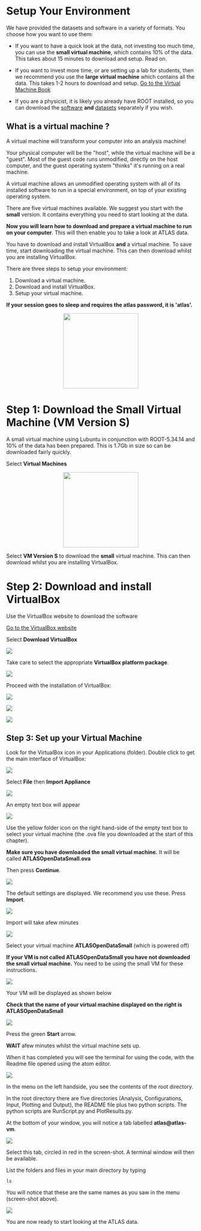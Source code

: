 # Setup Your Environment

We have provided the datasets and software in a variety of formats.  You choose how you want to use them:

* If you want to have a quick look at the data, not investing too much time, you can use the **small virtual machine**, which contains 10% of the data.  This takes about 15 minutes to download and setup.  Read on.


* If you want to invest more time, or are setting up a lab for students, then we recommend you use the **large virtual machine** which contains all the data.  This takes 1-2 hours to download and setup.  [Go to the Virtual Machine Book](https://cheatham1.gitbooks.io/atlasdatatools/content)

* If you are a physicist, it is likely you already have ROOT installed, so you can download the [software](http://atlas-opendata.web.cern.ch/atlas-opendata/extendedanalysis/software.php) **and** [datasets](http://atlas-opendata.web.cern.ch/atlas-opendata/extendedanalysis/datasets.php) separately if you wish.


## What is a virtual machine ?

A virtual machine will transform your computer into an analysis machine!

Your physical computer will be the "host", while the virtual machine will be a "guest". Most of the guest code runs unmodified, directly on the host computer, and the guest operating system "thinks" it's running on a real machine.

A virtual machine allows an unmodified operating system with all of its installed software to run in a special environment, on top of your existing operating system. 

There are five virtual machines available.
We suggest you start with the **small** version.  It contains everything you need to start looking at the data.

**Now you will learn how to download and prepare a virtual machine to run on your computer**.  This will then enable you to take a look at ATLAS data. 

You have to download and install VirtualBox **and** a virtual machine.  To save time, start downloading the  virtual machine.  This can then download whilst you are installing VirtualBox.

There are three steps to setup your environment:
1. Download a virtual machine.
2. Download and install VirtualBox.
3. Setup your virtual machine.

**If your session goes to sleep and requires the atlas password, it is 'atlas'.**

<CENTER>
<img src="./Pictures/atlasSaver.png" width="200" />
</CENTER>

# Step 1: Download the Small Virtual Machine (VM Version S)

A small virtual machine using Lubuntu in conjunction with ROOT-5.34.14 and 10% of the data has been prepared. This is 1.7Gb in size so can be downloaded fairly quickly. 

Select **Virtual Machines**


<CENTER>
<img src="./Pictures/VMbutton.jpg" width="200" />
</CENTER>


Select **VM Version S** to download the **small** virtual machine.
This can then download whilst you are installing VirtualBox.

# Step 2: Download and install VirtualBox

Use the VirtualBox website to download the software

<a href="https://www.virtualbox.org/" target="_blank"> Go to the VirtualBox website</a>

Select **Download VirtualBox**
 
![](Pictures/VB5.1.jpg)

Take care to select the appropriate **VirtualBox platform package**.


![](Pictures/DownloadVB.jpg)
 
Proceed with the installation of VirtualBox:

![](Pictures/VBinstall1.png)


![](Pictures/VBinstall2.png)


![](Pictures/VBinstall3.png)


## Step 3: Set up your Virtual Machine

Look for the VirtualBox icon in your Applications (folder). Double click to get the main interface of VirtualBox:


![](Pictures/VMempty.png)

Select **File** then **Import Appliance**

![](Pictures/VMimportAppliance.png)

An empty text box will appear

![](Pictures/VMimportApplianceSelect.png)

Use the yellow folder icon on the right hand-side of the empty text box to select your virtual machine (the .ova file you downloaded at the start of this chapter).  

**Make sure you have downloaded the small virtual machine.**  It will be called **ATLASOpenDataSmall.ova**

Then press **Continue**.


![](Pictures/VMselectOVA.png)

The default settings are displayed.  We recommend you use these.  Press **Import**.

![](Pictures/VMapplianceSettings.png)

Import will take afew minutes

![](Pictures/VMimporting.png)

Select your virtual machine **ATLASOpenDataSmall** (which is powered off)

**If your VM is not called ATLASOpenDataSmall you have not downloaded the small virtual machine.**  You need to be using the small VM for these instructions.

![](Pictures/VMpoweredOff.png)

Your VM will be displayed as shown below

**Check that the name of your virtual machine displayed on the right is ATLASOpenDataSmall**

![](Pictures/VMATLASopenDataSmall.png)


Press the green **Start** arrow.

**WAIT** afew minutes whilst the virtual machine sets up.  

When it has completed you will see 
the terminal for using the code, with the Readme file opened using the atom editor.

![](Pictures/VMrunningREADME.png)

In the menu on the left handside, you see the contents of the root directory.

In the root directory there are five directories (Analysis, Configurations, Input, Plotting and Output), the README file plus two python scripts. The python scripts are RunScript.py and PlotResults.py. 

At the bottom of your window, you will notice a tab labelled **atlas@atlas-vm**.

![](Pictures/VM-atlas.png)

Select this tab, circled in red in the screen-shot.  A terminal window will then be available. 

List the folders and files in your main directory by typing

    ls
    
You will notice that these are the same names as you saw in the menu (screen-shot above).    

![](Pictures/VMterminalWindow.png)

You are now ready to start looking at the ATLAS data.
